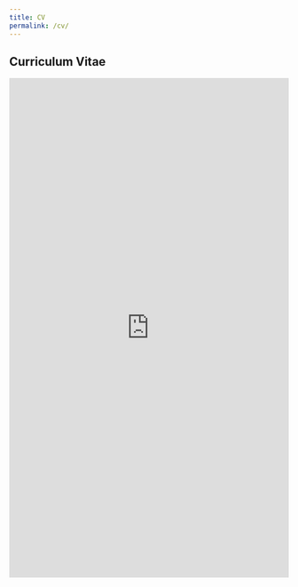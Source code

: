 ```yaml
---
title: CV
permalink: /cv/
---
```


## Curriculum Vitae

<iframe
  src="https://docs.google.com/gview?embedded=1&url=https://MofartAyiega.github.io/assets/cv.pdf"
  width="100%"
  height="900"
  style="border:none;"
></iframe>






